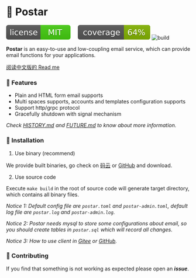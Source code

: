 # 📝 Postar

[![license](_icons/license.svg)](https://opensource.org/licenses/MIT)
[![coverage](_icons/coverage.svg)](_icons/coverage.svg)
![build](https://github.com/infra-io/postar/actions/workflows/check.yml/badge.svg)

**Postar** is an easy-to-use and low-coupling email service, which can provide email functions for your applications.

[阅读中文版的 Read me](./README.md)

### 🥇 Features

* Plain and HTML form email supports
* Multi spaces supports, accounts and templates configuration supports
* Support http/grpc protocol
* Gracefully shutdown with signal mechanism

_Check [HISTORY.md](./HISTORY.md) and [FUTURE.md](./FUTURE.md) to know about more information._

### 🚀 Installation

1. Use binary (recommend)

We provide built binaries, go check on [码云](https://gitee.com/infra-io/postar/releases) or [GitHub](https://github.com/infra-io/postar/releases) and download.

2. Use source code

Execute `make build` in the root of source code will generate target directory, which contains all binary files.

_Notice 1: Default config file are `postar.toml` and `postar-admin.toml`, default log file are `postar.log` and `postar-admin.log`._

_Notice 2: Postar needs mysql to store some configurations about email, so you should create tables in `postar.sql` which will record all changes._

_Notice 3: How to use client in [Gitee](https://gitee.com/infra-io/postar-client) or [GitHub](https://github.com/infra-io/postar-client)._

### 👥 Contributing

If you find that something is not working as expected please open an _**issue**_.
